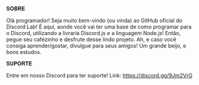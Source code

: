 𝐒𝐎𝐁𝐑𝐄

Olá programador! Seja muito bem-vindo (ou vinda) ao GitHub oficial do Discord Lab! É aqui, aonde você vai ter uma base de como programar para o Discord, utilizando a livraria Discord.js e a linguagem Node.js!
 Então, pegue seu cafézinho e desfrute desse lindo projeto. Ah, e caso você consiga aprender/gostar, divulgue para seus amigos! Um grande beijo, e bons estudos.

𝐒𝐔𝐏𝐎𝐑𝐓𝐄

Entre em nosso Discord para ter suporte! Link: https://discord.gg/9Jm2VrG

